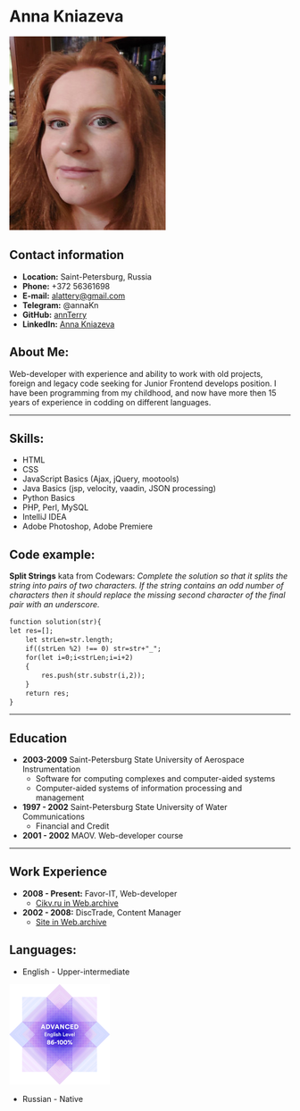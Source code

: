 # Anna Kniazeva
![foto](foto_m.jpg)

## Contact information
* __Location:__ Saint-Petersburg, Russia
* __Phone:__ +372 56361698
* __E-mail:__ alattery@gmail.com
* __Telegram:__ @annaKn
* __GitHub:__ [annTerry](https://github.com/annTerry)
* __LinkedIn:__ [Anna Kniazeva](https://www.linkedin.com/in/anna-kniazeva-23b732234/)

## About Me:
Web-developer with experience and ability to work with old projects, foreign and legacy code seeking for Junior Frontend develops position.  I have been programming from my childhood, and now have more then 15 years of experience in codding on different languages. 

***
## Skills:
* HTML
* CSS
* JavaScript Basics (Ajax, jQuery, mootools)
* Java Basics (jsp, velocity, vaadin, JSON processing)
* Python Basics
* PHP, Perl, MySQL
* IntelliJ IDEA
* Adobe Photoshop, Adobe Premiere

## Code example:
__Split Strings__ kata from Codewars: _Complete the solution so that it splits the string into pairs of two characters. If the string contains an odd number of characters then it should replace the missing second character of the final pair with an underscore._
```
function solution(str){
let res=[];
    let strLen=str.length;
    if((strLen %2) !== 0) str=str+"_";
    for(let i=0;i<strLen;i=i+2)
    {
        res.push(str.substr(i,2));
    }
    return res;   
}
```
*** 
## Education
* __2003-2009__ Saint-Petersburg State University of Aerospace Instrumentation
    + Software for computing complexes and computer-aided systems
    + Computer-aided systems of information processing and management
* __1997 - 2002__ Saint-Petersburg State University of Water Communications
    + Financial and Credit
* __2001 - 2002__ MAOV. Web-developer course
***
## Work Experience
* __2008 - Present:__ Favor-IT, Web-developer
    + [Cikv.ru in Web.archive](https://web.archive.org/web/20171002012320/http://cikv.ru/%D0%90%D0%BD%D0%B0%D0%BB%D0%B8%D0%B7_%D0%B2%D0%BE%D0%B4%D1%8B_%D0%9F%D0%B5%D1%82%D0%B5%D1%80%D0%B1%D1%83%D1%80%D0%B3)
* __2002 - 2008:__ DiscTrade, Content Manager
    + [Site in Web.archive](https://web.archive.org/web/20060207015516/http://www.rightsite.ru/)

## Languages:
* English - Upper-intermediate

![ef cert](english.png)

* Russian - Native